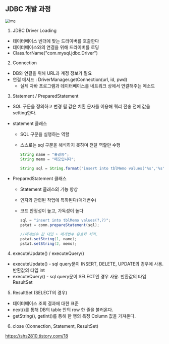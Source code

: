 ## JDBC 개발 과정

<img src="https://t1.daumcdn.net/cfile/tistory/999BDF4A5C46EF2635" alt="img" style="zoom:80%;" />

1. JDBC Driver Loading

- 데이터베이스 벤더에 맞는 드라이버를 호출한다
- 데이터베이스와의 연결을 위해 드라이버를 로딩
- Class.forName("com.mysql.jdbc.Driver")



2. Connection

- DB와 연결을 위해 URL과 계정 정보가 필요
- 연결 메서드 : DriverManager.getConnection(url, id, pwd) 
  - 실제 자바 프로그램과 데이터베이스를 네트워크 상에서 연결해주는 메소드



3. Statement / PreparedStatement

- SQL 구문을 정의하고 변경 될 값은 치환 문자를 이용해 쿼리 전송 전에 값을 setting한다.

- statement 클래스

  - SQL 구문을 실행하는 역할

  - 스스로는 sql 구문을 해석하지 못하며 전달 역할만 수행

    ```java
    String name = "홍길동";
    String memo = "메모입니다";
    
    String sql = String.format("insert into tblMemo values('%s','%s')", name, memo); 
    ```

- PreparedStatement 클래스

  - Statement 클래스의 기능 향상

  - 인자와 관련된 작업에 특화된다(매개변수)

  - 코드 안정성이 높고, 가독성이 높다

    ```java
    sql = "insert into tblMemo values(?,?)";
    pstat = conn.prepareStatement(sql);
    
    //매개변수 값 대입 + 매개변수 유효화 처리.
    pstat.setString(1, name);
    pstat.setString(2, memo);
    ```



4. executeUpdate() / executeQuery()

- executeUpdate() - sql query문이 INSERT, DELETE, UPDATE의 경우에 사용. 반환값의 타입 int
- executeQuery() - sql query문이 SELECT인 경우 사용. 반환값의 타입 ResultSet



5. ResultSet (SELECT의 경우)

- 데이터베이스 조회 결과에 대한 표준
- next()를 통해 DB의 table 안의 row 한 줄을 불러온다.
- getString(), getInt()를 통해 한 행의 특정 Column 값을 가져온다.



6. close (Connection, Statement, ResultSet)





https://shs2810.tistory.com/18